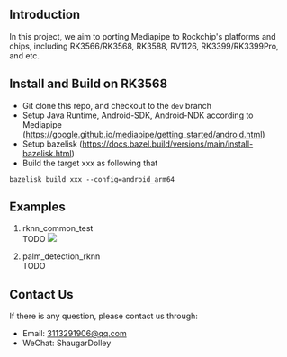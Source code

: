 

## Introduction

In this project, we aim to porting Mediapipe to Rockchip's platforms and chips, including RK3566/RK3568, RK3588, RV1126, RK3399/RK3399Pro, and etc.

## Install and Build on RK3568

- Git clone this repo, and checkout to the `dev` branch
- Setup Java Runtime, Android-SDK, Android-NDK according to Mediapipe (https://google.github.io/mediapipe/getting_started/android.html)
- Setup bazelisk (https://docs.bazel.build/versions/main/install-bazelisk.html)
- Build the target xxx as following that
```shell
bazelisk build xxx --config=android_arm64
```

## Examples

1. rknn_common_test  
TODO
![](d:\3568\github\rknn_common_test_mp.png)

2. palm_detection_rknn  
TODO

## Contact Us

If there is any question, please contact us through: 

- Email:  3113291906@qq.com 
- WeChat: ShaugarDolley

